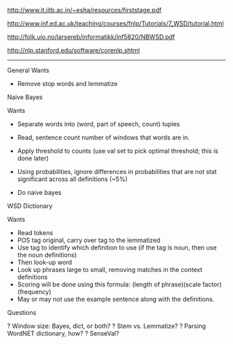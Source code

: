http://www.it.iitb.ac.in/~esha/resources/firststage.pdf

http://www.inf.ed.ac.uk/teaching/courses/fnlp/Tutorials/7_WSD/tutorial.html

http://folk.uio.no/larsereb/informatikk/inf5820/NBWSD.pdf

http://nlp.stanford.edu/software/corenlp.shtml


---------------------------------------------------------------------------------------------


General Wants
- Remove stop words and lemmatize


Naive Bayes

Wants
- Separate words into (word, part of speech, count) tuples
- Read, sentence count number of windows that words are in.
- Apply threshold to counts (use val set to pick optimal threshold; this is done later)

- Using probabilities, ignore differences in probabilities that are not stat significant across all definitions (~5%)
- Do naive bayes


WSD Dictionary

Wants
- Read tokens
- POS tag original, carry over tag to the lemmatized
- Use tag to identify which definition to use (if the tag is noun, then use the noun definitions)
- Then look-up word
- Look up phrases large to small, removing matches in the context definitions
- Scoring will be done using this formula: (length of phrase)(scale factor)(frequency)
- May or may not use the example sentence along with the definitions.


Questions

? Window size: Bayes, dict, or both?
? Stem vs. Lemmatize?
? Parsing WordNET dictionary, how?
? SenseVal?
